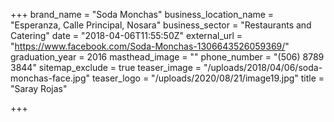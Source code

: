 +++
brand_name = "Soda Monchas"
business_location_name = "Esperanza, Calle Principal, Nosara"
business_sector = "Restaurants and Catering"
date = "2018-04-06T11:55:50Z"
external_url = "https://www.facebook.com/Soda-Monchas-1306643526059369/"
graduation_year = 2016
masthead_image = ""
phone_number = "(506) 8789 3844"
sitemap_exclude = true
teaser_image = "/uploads/2018/04/06/soda-monchas-face.jpg"
teaser_logo = "/uploads/2020/08/21/image19.jpg"
title = "Saray Rojas"

+++

